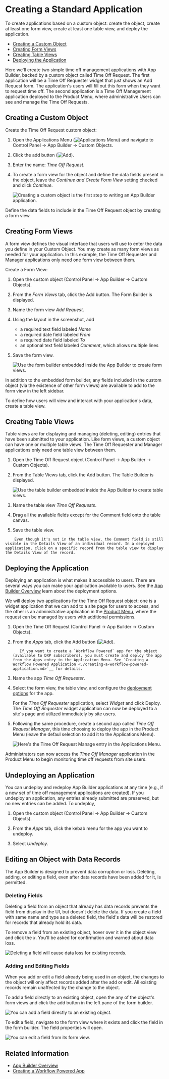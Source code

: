 # Creating a Standard Application

To create applications based on a custom object: create the object, create at least one form view, create at least one table view, and deploy the application.

* [Creating a Custom Object](#creating-a-custom-object)
* [Creating Form Views](#creating-form-views)
* [Creating Table Views](#creating-table-views)
* [Deploying the Application](#deploying-the-application)

Here we'll create two simple time off management applications with App Builder, backed by a custom object called Time Off Request. The first application will be a Time Off Requester widget that just shows an Add Request form. The application's users will fill out this form when they want to request time off. The second application is a Time Off Management application deployed to the Product Menu, where administrative Users can see and manage the Time Off Requests.

## Creating a Custom Object

Create the Time Off Request custom object:

1. Open the Applications Menu (![Applications Menu](../../images/icon-applications-menu.png)) and navigate to Control Panel &rarr; App Builder &rarr; Custom Objects.

1. Click the add button (![Add](../../images/icon-add.png)).

1. Enter the name: _Time Off Request_.

1. To create a form view for the object and define the data fields present in the object, leave the _Continue and Create Form View_ setting checked and click _Continue_.

    ![Creating a custom object is the first step to writing an App Builder application.](./creating-a-standard-application/images/01.png)

Define the data fields to include in the Time Off Request object by creating a form view.

## Creating Form Views

A form view defines the visual interface that users will use to enter the data you define in your Custom Object. You may create as many form views as needed for your application. In this example, the Time Off Requester and Manager applications only need one form view between them.

Create a Form View:

1. Open the custom object (Control Panel &rarr; App Builder &rarr; Custom Objects).

1. From the _Form Views_ tab, click the Add button. The Form Builder is displayed.

1. Name the form view _Add Request_.

1. Using the layout in the screenshot, add

    * a required text field labeled _Name_
    * a required date field labeled _From_
    * a required date field labeled _To_
    * an optional text field labeled _Comment_, which allows multiple lines

1. Save the form view.

    ![Use the form builder embedded inside the App Builder to create form views.](./creating-a-standard-application/images/02.png)

In addition to the embedded form builder, any fields included in the custom object (via the existence of other form views) are available to add to the form view in the left sidebar.

To define how users will view and interact with your application's data, create a table view.

## Creating Table Views

Table views are for displaying and managing (deleting, editing) entries that have been submitted to your application. Like form views, a custom object can have one or multiple table views. The Time Off Requester and Manager applications only need one table view between them.

1. Open the Time Off Request object (Control Panel &rarr; App Builder &rarr; Custom Objects).

1. From the Table Views tab, click the Add button. The Table Builder is displayed.

    ![Use the table builder embedded inside the App Builder to create table views.](./creating-a-standard-application/images/03.png)

1. Name the table view _Time Off Requests_.

1. Drag all the available fields except for the Comment field onto the table canvas.

1. Save the table view.

```note::
    Even though it's not in the table view, the Comment field is still visible in the Details View of an individual record. In a deployed application, click on a specific record from the table view to display the Details View of the record.
```

## Deploying the Application

Deploying an application is what makes it accessible to users. There are several ways you can make your application available to users. See the [App Builder Overview](./app-builder-overview.md#deployment) learn about the deployment options.

We will deploy two applications for the Time Off Request object: one is a widget application that we can add to a site page for users to access, and the other is an administrative application in the [Product Menu](../../getting-started/navigating-dxp.md#product-menu), where the request can be managed by users with additional permissions.

1. Open the Time Off Request (Control Panel &rarr; App Builder &rarr; Custom Objects).

1. From the _Apps_ tab, click the Add button (![Add](../../images/icon-add.png)).

   ```note::
      If you want to create a `Workflow Powered` app for the object (available to DXP subscribers), you must create and deploy the app from the Apps entry in the Application Menu. See `Creating a Workflow Powered Application <./creating-a-workflow-powered-application.md>`__ for details.
   ```

1. Name the app _Time Off Requester_.

1. Select the form view, the table view, and configure the [deployment options](./app-builder-overview.md#deployment) for the app.

    For the _Time Off Requester_ application, select _Widget_ and click Deploy. The _Time Off Requester_ widget application can now be deployed to a site's page and utilized immediately by site users.

1. Following the same procedure, create a second app called _Time Off Request Manager_, this time choosing to deploy the app in the Product Menu (leave the defaul selection to add it to the Applications Menu).

    ![Here's the Time Off Request Manage entry in the Applications Menu.](./creating-a-standard-application/images/04.png)

Administrators can now access the _Time Off Manager_ application in the Product Menu to begin monitoring time off requests from site users.

## Undeploying an Application

You can undeploy and redeploy App Builder applications at any time (e.g., if a new set of time off management applications are created). If you undeploy an application, any entries already submitted are preserved, but no new entries can be added. To undeploy,

1. Open the custom object (Control Panel &rarr; App Builder &rarr; Custom Objects).

1. From the _Apps_ tab, click the kebab menu for the app you want to undeploy.

1. Select _Undeploy_.

## Editing an Object with Data Records

The App Builder is designed to prevent data corruption or loss. Deleting, adding, or editing a field, even after data records have been added for it, is permitted.

### Deleting Fields

Deleting a field from an object that already has data records prevents the field from display in the UI, but doesn't delete the data. If you create a field with same name and type as a deleted field, the field's data will be restored for records that already hold its data.

To remove a field from an existing object, hover over it in the object view and click the *x*. You'll be asked for confirmation and warned about data loss.

![Deleting a field will cause data loss for existing records.](./creating-a-standard-application/images/06.png)

### Adding and Editing Fields

When you add or edit a field already being used in an object, the changes to the object will only affect records added after the add or edit. All existing records remain unaffected by the change to the object.

To add a field directly to an existing object, open the any of the object's form views and click the add button in the left pane of the form builder.

![You can add a field directly to an existing object.](./creating-a-standard-application/images/05.png)

To edit a field, navigate to the form view where it exists and click the field in the form builder. The field properties will open.

![You can edit a field from its form view.](./creating-a-standard-application/images/07.png)

## Related Information

* [App Builder Overview](./app-builder-overview.md)
* [Creating a Workflow Powered App](./creating-a-workflow-powered-application.md)
